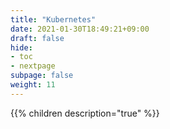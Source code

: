 ```yaml
---
title: "Kubernetes"
date: 2021-01-30T18:49:21+09:00
draft: false
hide:
- toc
- nextpage
subpage: false
weight: 11
---
```


<!--more-->

{{% children description="true"   %}}